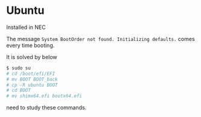 # Ubuntu
Installed in NEC 

The message `System BootOrder not found. Initializing defaults.` comes every time booting.

It is solved by below

```sh
$ sudo su
# cd /boot/efi/EFI
# mv BOOT BOOT_back
# cp -R ubuntu BOOT
# cd BOOT
# mv shimx64.efi bootx64.efi
```

need to study these commands.
